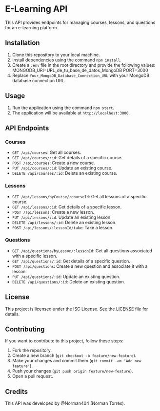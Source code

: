 # E-Learning API

This API provides endpoints for managing courses, lessons, and questions for an e-learning platform.

## Installation

1. Clone this repository to your local machine.
2. Install dependencies using the command `npm install`.
3. Create a `.env` file in the root directory and provide the following values:
MONGODB_URI=URL_de_tu_base_de_datos_MongoDB
PORT=3000
4. Replace `Your_MongoDB_Database_Connection_URL` with your MongoDB database connection URL.

## Usage

1. Run the application using the command `npm start`.
2. The application will be available at `http://localhost:3000`.

## API Endpoints

### Courses

- `GET /api/courses`: Get all courses.
- `GET /api/courses/:id`: Get details of a specific course.
- `POST /api/courses`: Create a new course.
- `PUT /api/courses/:id`: Update an existing course.
- `DELETE /api/courses/:id`: Delete an existing course.

### Lessons

- `GET /api/lessons/byCourse/:courseId`: Get all lessons of a specific course.
- `GET /api/lessons/:id`: Get details of a specific lesson.
- `POST /api/lessons`: Create a new lesson.
- `PUT /api/lessons/:id`: Update an existing lesson.
- `DELETE /api/lessons/:id`: Delete an existing lesson.
- `POST /api/lessons/:lessonId/take`: Take a lesson.

### Questions

- `GET /api/questions/byLesson/:lessonId`: Get all questions associated with a specific lesson.
- `GET /api/questions/:id`: Get details of a specific question.
- `POST /api/questions`: Create a new question and associate it with a lesson.
- `PUT /api/questions/:id`: Update an existing question.
- `DELETE /api/questions/:id`: Delete an existing question.

## License

This project is licensed under the ISC License. See the [LICENSE](LICENSE) file for details.

## Contributing

If you want to contribute to this project, follow these steps:

1. Fork the repository.
2. Create a new branch (`git checkout -b feature/new-feature`).
3. Make your changes and commit them (`git commit -am 'Add new feature'`).
4. Push your changes (`git push origin feature/new-feature`).
5. Open a pull request.

## Credits

This API was developed by @Norman404 (Norman Torres).


